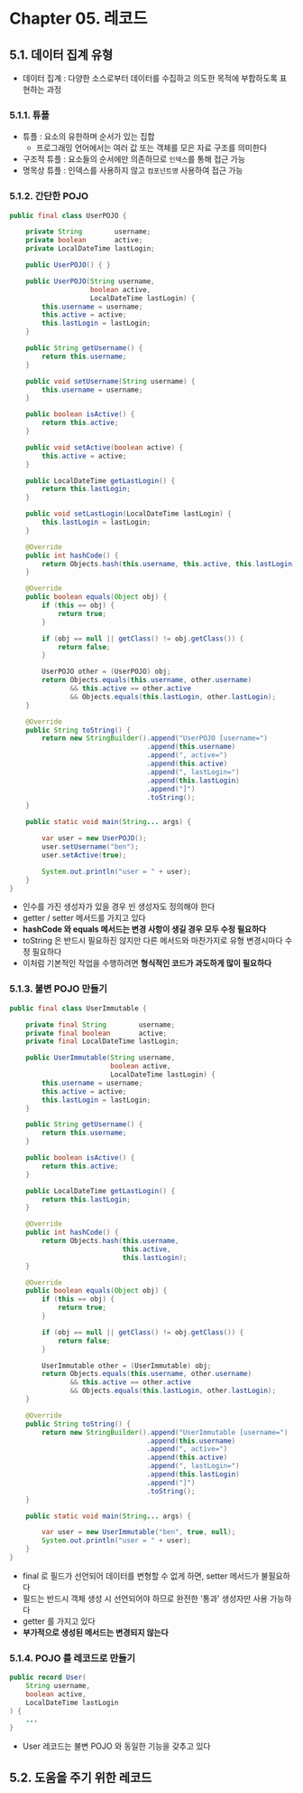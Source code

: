 # Chapter 05. 레코드

## 5.1. 데이터 집계 유형
- 데이터 집계 : 다양한 소스로부터 데이터를 수집하고 의도한 목적에 부합하도록 표현하는 과정

### 5.1.1. 튜플
- 튜플 : 요소의 유한하며 순서가 있는 집합
  - 프로그래밍 언어에서는 여러 값 또는 객체를 모은 자료 구조를 의미한다
- 구조적 튜플 : 요소들의 순서에만 의존하므로 `인덱스`를 통해 접근 가능
- 명목상 튜플 : 인덱스를 사용하지 않고 `컴포넌트명` 사용하여 접근 가능

### 5.1.2. 간단한 POJO
```java
public final class UserPOJO {

    private String        username;
    private boolean       active;
    private LocalDateTime lastLogin;

    public UserPOJO() { }

    public UserPOJO(String username,
                    boolean active,
                    LocalDateTime lastLogin) {
        this.username = username;
        this.active = active;
        this.lastLogin = lastLogin;
    }

    public String getUsername() {
        return this.username;
    }

    public void setUsername(String username) {
        this.username = username;
    }

    public boolean isActive() {
        return this.active;
    }

    public void setActive(boolean active) {
        this.active = active;
    }

    public LocalDateTime getLastLogin() {
        return this.lastLogin;
    }

    public void setLastLogin(LocalDateTime lastLogin) {
        this.lastLogin = lastLogin;
    }

    @Override
    public int hashCode() {
        return Objects.hash(this.username, this.active, this.lastLogin);
    }

    @Override
    public boolean equals(Object obj) {
        if (this == obj) {
            return true;
        }

        if (obj == null || getClass() != obj.getClass()) {
            return false;
        }

        UserPOJO other = (UserPOJO) obj;
        return Objects.equals(this.username, other.username)
               && this.active == other.active
               && Objects.equals(this.lastLogin, other.lastLogin);
    }

    @Override
    public String toString() {
        return new StringBuilder().append("UserPOJO [username=")
                                  .append(this.username)
                                  .append(", active=")
                                  .append(this.active)
                                  .append(", lastLogin=")
                                  .append(this.lastLogin)
                                  .append("]")
                                  .toString();
    }

    public static void main(String... args) {

        var user = new UserPOJO();
        user.setUsername("ben");
        user.setActive(true);

        System.out.println("user = " + user);
    }
}
```
- 인수를 가진 생성자가 있을 경우 빈 생성자도 정의해야 한다
- getter / setter 메서드를 가지고 있다
- **hashCode 와 equals 메서드는 변경 사항이 생길 경우 모두 수정 필요하다**
- toString 은 반드시 필요하진 않지만 다른 메서드와 마찬가지로 유형 변경시마다 수정 필요하다
- 이처럼 기본적인 작업을 수행하려면 **형식적인 코드가 과도하게 많이 필요하다**

### 5.1.3. 불변 POJO 만들기
```java
public final class UserImmutable {

    private final String        username;
    private final boolean       active;
    private final LocalDateTime lastLogin;

    public UserImmutable(String username,
                         boolean active,
                         LocalDateTime lastLogin) {
        this.username = username;
        this.active = active;
        this.lastLogin = lastLogin;
    }

    public String getUsername() {
        return this.username;
    }

    public boolean isActive() {
        return this.active;
    }

    public LocalDateTime getLastLogin() {
        return this.lastLogin;
    }

    @Override
    public int hashCode() {
        return Objects.hash(this.username,
                            this.active,
                            this.lastLogin);
    }

    @Override
    public boolean equals(Object obj) {
        if (this == obj) {
            return true;
        }

        if (obj == null || getClass() != obj.getClass()) {
            return false;
        }

        UserImmutable other = (UserImmutable) obj;
        return Objects.equals(this.username, other.username)
               && this.active == other.active
               && Objects.equals(this.lastLogin, other.lastLogin);
    }

    @Override
    public String toString() {
        return new StringBuilder().append("UserImmutable [username=")
                                  .append(this.username)
                                  .append(", active=")
                                  .append(this.active)
                                  .append(", lastLogin=")
                                  .append(this.lastLogin)
                                  .append("]")
                                  .toString();
    }

    public static void main(String... args) {

        var user = new UserImmutable("ben", true, null);
        System.out.println("user = " + user);
    }
}
```
- final 로 필드가 선언되어 데이터를 변형할 수 없게 하면, setter 메서드가 불필요하다
- 필드는 반드시 객체 생성 시 선언되어야 하므로 완전한 '통과' 생성자만 사용 가능하다
- getter 를 가지고 있다
- **부가적으로 생성된 메서드는 변경되지 않는다**
  
### 5.1.4. POJO 를 레코드로 만들기
```java
public record User(
    String username, 
    boolean active, 
    LocalDateTime lastLogin
) {
    ...
}
```
- User 레코드는 불변 POJO 와 동일한 기능을 갖추고 있다

## 5.2. 도움을 주기 위한 레코드